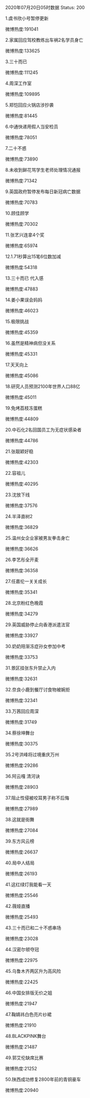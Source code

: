 2020年07月20日05时数据
Status: 200

1.虞书欣小号暂停更新

微博热度:191041

2.家属回应驾校教练出车祸2名学员身亡

微博热度:133625

3.三十而已

微博热度:111245

4.周深工作室

微博热度:109895

5.郑恺回应火锅店涉抄袭

微博热度:81445

6.中通快递用假人当安检员

微博热度:78051

7.二十不惑

微博热度:73890

8.未收到鲜花骂学生老师处理情况通报

微博热度:71342

9.英国政府暂停发布每日新冠病亡数据

微博热度:70783

10.顾佳顾学

微博热度:70302

11.张艺兴连拿4个奖

微博热度:65974

12.1.71秒算出15笔6位数加减

微博热度:54318

13.三十而已 代入感

微博热度:47883

14.姜小果误会妈妈

微博热度:46023

15.极限挑战

微博热度:45359

16.虽然是精神病但没关系

微博热度:45331

17.天天向上

微博热度:45086

18.研究人员预测2100年世界人口88亿

微博热度:45011

19.免烤荔枝冻蛋糕

微博热度:44809

20.中石化2名回国员工为无症状感染者

微博热度:44786

21.张靓颖好稳

微博热度:42303

22.容祖儿

微博热度:40295

23.沈放下线

微博热度:37576

24.半泽直树2

微博热度:36829

25.温州女企业家被男友拳击身亡

微博热度:36626

26.李艺彤全开麦

微博热度:36358

27.任嘉伦一关关成长

微博热度:35341

28.北京粉红色晚霞

微博热度:34279

29.英国威胁停止向香港派遣法官

微博热度:33927

30.奶奶陪渐冻症孙女参加中考

微博热度:33753

31.景区挂张东升禁止入内

微博热度:32631

32.奈良小鹿到餐厅讨食物被婉拒

微博热度:32341

33.万茜回应周深

微博热度:31749

34.蔡徐坤舞台

微博热度:30375

35.2号洪峰将过境重庆万州

微博热度:29286

36.阿云嘎 清河诀

微博热度:28903

37.阻止性侵被咬耳男子称不后悔

微博热度:27989

38.这就是街舞

微博热度:27084

39.东方风云榜

微博热度:26637

40.局中人结局

微博热度:26193

41.这红绿灯我能看一天

微博热度:25546

42.薇娅直播

微博热度:25493

43.三十而已和二十不惑串场

微博热度:23028

44.汉密尔顿夺冠

微博热度:22975

45.乌鲁木齐两区升为高风险

微博热度:22425

46.中国女排版无价之姐

微博热度:21947

47.鞠婧祎白色亮片纱裙

微博热度:21910

48.BLACKPINK舞台

微博热度:21487

49.郭艾伦缺席比赛

微博热度:21252

50.陕西成功修复2800年前的青铜豪车

微博热度:20940

